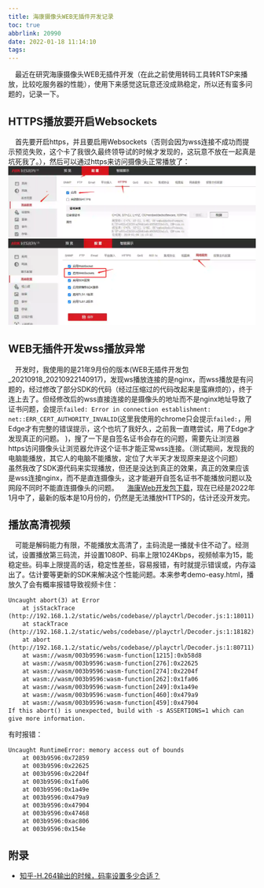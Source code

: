 ```yaml
---
title: 海康摄像头WEB无插件开发记录
toc: true
abbrlink: 20990
date: 2022-01-18 11:14:10
tags:
---
```


&emsp;最近在研究海康摄像头WEB无插件开发（在此之前使用转码工具转RTSP来播放，比较吃服务器的性能），使用下来感觉这玩意还没成熟稳定，所以还有蛮多问题的，记录一下。

## HTTPS播放要开启Websockets
&emsp;首先要开启https，并且要启用Websockets（否则会因为wss连接不成功而提示预览失败，这个卡了我很久最终领导试的时候才发现的，这玩意不放在一起真是坑死我了。），然后可以通过https来访问摄像头正常播放了：
![hkvideo-https](/blog_images/未分类/hkvideo-https.webp)
![hkvideo-wss](/blog_images/未分类/hkvideo-wss.webp)

## WEB无插件开发wss播放异常
&emsp;开发时，我使用的是21年9月份的版本(WEB无插件开发包_20210918_20210922140917)，发现ws播放连接的是nginx，而wss播放是有问题的，经过修改了部分SDK的代码（经过压缩过的代码改起来是蛮麻烦的），终于连上去了。但经修改后的wss直接连接的是摄像头的地址而不是nginx地址导致了证书问题，会提示`failed: Error in connection establishment: net::ERR_CERT_AUTHORITY_INVALID`(这里我使用的chrome只会提示`failed:`，用Edge才有完整的错误提示，这个也坑了我好久，之前我一直瞎尝试，用了Edge才发现真正的问题。 )，搜了一下是自签名证书会存在的问题，需要先让浏览器https访问摄像头让浏览器允许这个证书才能正常wss连接。（测试期间，发现我的电脑能播放，其它人的电脑不能播放，定位了大半天才发现原来是这个问题）
&emsp;虽然我改了SDK源代码来实现播放，但还是没达到真正的效果，真正的效果应该是wss连接nginx，而不是直连摄像头，这才能避开自签名证书不能播放问题以及网段不同时不能直连摄像头的问题。
&emsp;[海康Web开发包下载](https://open.hikvision.com/download/5cda567cf47ae80dd41a54b3?type=10&id=4c945d18fa5f49638ce517ec32e24e24)，现在已经是2022年1月中了，最新的版本是10月份的，仍然是无法播放HTTPS的，估计还没开发完。

## 播放高清视频
&emsp;可能是解码能力有限，不能播放太高清了，主码流是一播就卡住不动了。经测试，设置播放第三码流，并设置1080P、码率上限1024Kbps，视频帧率为15，能稳定些。码率上限提高的话，稳定性差些，容易报错，有时就提示错误或，内存溢出了。估计要等更新的SDK来解决这个性能问题。本来参考demo-easy.html，播放久了会有概率报错导致视频卡住：
```
Uncaught abort(3) at Error
    at jsStackTrace (http://192.168.1.2/static/webs/codebase//playctrl/Decoder.js:1:18011)
    at stackTrace (http://192.168.1.2/static/webs/codebase//playctrl/Decoder.js:1:18182)
    at abort (http://192.168.1.2/static/webs/codebase//playctrl/Decoder.js:1:80711)
    at wasm://wasm/003b9596:wasm-function[1215]:0xb58d8
    at wasm://wasm/003b9596:wasm-function[276]:0x22625
    at wasm://wasm/003b9596:wasm-function[274]:0x2204f
    at wasm://wasm/003b9596:wasm-function[262]:0x1fa06
    at wasm://wasm/003b9596:wasm-function[249]:0x1a49e
    at wasm://wasm/003b9596:wasm-function[460]:0x479a9
    at wasm://wasm/003b9596:wasm-function[459]:0x47904
If this abort() is unexpected, build with -s ASSERTIONS=1 which can give more information.
```
有时报错：
```
Uncaught RuntimeError: memory access out of bounds
    at 003b9596:0x72859
    at 003b9596:0x22625
    at 003b9596:0x2204f
    at 003b9596:0x1fa06
    at 003b9596:0x1a49e
    at 003b9596:0x479a9
    at 003b9596:0x47904
    at 003b9596:0x47468
    at 003b9596:0xac806
    at 003b9596:0x154e
```

## 附录
- [知乎-H.264输出的时候，码率设置多少合适？](https://www.zhihu.com/question/49460691/answer/221679991)